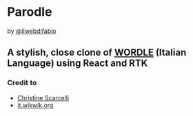 # Parodle

by [@ilwebdifabio](https://twitter.com/ilwebdifabio)

## A stylish, close clone of [WORDLE](https://www.nytimes.com/games/wordle/index.html) (Italian Language) using React and RTK

### Credit to

- [Christine Scarcelli](https://dribbble.com/shots/17518652-Wordle-UI-UX-Redesign-Dribbble-Weekly-Warm-Up)
- [it.wikwik.org](https://it.wikwik.org/5lettereparole.htm)
